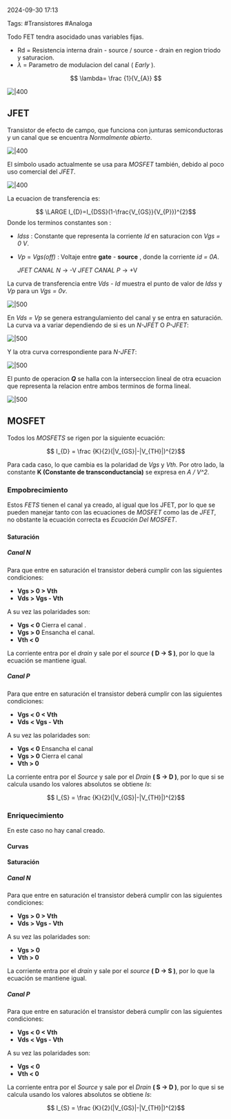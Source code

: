 2024-09-30 17:13

Tags: #Transistores #Analoga 


Todo FET tendra asocidado unas variables fijas.
* Rd = Resistencia interna drain - source / source - drain en region triodo y saturacion.
* $\lambda$ = Parametro de modulacion del canal ( _Early_ ). 

$$ \lambda= \frac {1}{V_{A}} $$

![|400](Imagenes/FET1.png)


## JFET

Transistor de efecto de campo, que funciona con junturas semiconductoras y un canal que se encuentra _Normalmente abierto_.

![|400](Imagenes/JFET1.png)

El símbolo usado actualmente se usa para _MOSFET_ también, debido al poco uso comercial del _JFET_.

![|400](Imagenes/JFET2.png)

La ecuacion de transferencia es:

$$ \LARGE I_{D}=I_{DSS}(1-\frac{V_{GS}}{V_{P}})^{2}$$ 
Donde los terminos constantes son :
* _Idss_ : Constante que representa la corriente _Id_ en saturacion con _Vgs = 0 V_. 
* _Vp_  = _Vgs(off)_ : Voltaje entre **gate** - **source** , donde la corriente _id  = 0A_.

	*JFET CANAL N* -> -V
	*JFET CANAL P* -> +V

La curva de transferencia entre _Vds - Id_ muestra el punto de valor de _Idss_ y _Vp_ para un _Vgs = 0v_.

![|500](Imagenes/JFET3.png)

En _Vds = Vp_ se genera estrangulamiento del canal y se entra en saturación. La curva va a variar dependiendo de si es un _N-JFET_ O _P-JFET_:

![|500](Imagenes/JFET4.png)

Y la otra curva correspondiente para _N-JFET_:

![|500](Imagenes/JFET5.png)

El punto de operacion ***Q*** se halla con la interseccion lineal de otra ecuacion que representa la relacion entre ambos terminos de forma lineal.

![|500](Imagenes/JFET6.png)


## MOSFET

Todos los _MOSFETS_ se rigen por la siguiente ecuación:

$$ I_{D} = \frac {K}{2}(|V_{GS}|-|V_{TH}|)^{2}$$

Para cada caso, lo que cambia es la polaridad de _Vgs_ y _Vth_. Por otro lado, la constante **K (Constante de transconductancia)** se expresa en  _A / V^2_.

### Empobrecimiento

Estos _FETS_ tienen el canal ya creado, al igual que los JFET, por lo que se pueden manejar tanto con las ecuaciones de _MOSFET_ como las de _JFET_, no obstante la ecuación correcta es _Ecuación Del MOSFET_.

###
#### Saturación

##### Canal N
Para que entre en saturación el transistor deberá cumplir con las siguientes condiciones:

* **Vgs > 0 > Vth**
* **Vds > Vgs - Vth**

A su vez las polaridades son:

* **Vgs < 0** Cierra el canal .
* **Vgs > 0** Ensancha el canal. 
* **Vth < 0**

La corriente entra por el _drain_ y sale por el _source_ **( D -> S )**, por lo que la ecuación se mantiene igual.
##### Canal P
Para que entre en saturación el transistor deberá cumplir con las siguientes condiciones:

* **Vgs < 0 < Vth**
* **Vds < Vgs - Vth**

A su vez las polaridades son:

* **Vgs < 0** Ensancha el canal
* **Vgs > 0** Cierra el canal
* **Vth > 0**

La corriente entra por el _Source_ y sale por el _Drain_ **( S -> D )**, por lo que si se calcula usando los valores absolutos se obtiene _Is_:

$$ I_{S} = \frac {K}{2}(|V_{GS}|-|V_{TH}|)^{2}$$

### Enriquecimiento

En este caso no hay canal creado.

#### Curvas


#### Saturación
##### Canal N
Para que entre en saturación el transistor deberá cumplir con las siguientes condiciones:

* **Vgs > 0 > Vth**
* **Vds > Vgs - Vth**

A su vez las polaridades son:

* **Vgs > 0**
* **Vth > 0**

La corriente entra por el _drain_ y sale por el _source_ **( D -> S )**, por lo que la ecuación se mantiene igual.
##### Canal P
Para que entre en saturación el transistor deberá cumplir con las siguientes condiciones:

* **Vgs < 0 < Vth**
* **Vds < Vgs - Vth**

A su vez las polaridades son:

* **Vgs < 0**
* **Vth < 0**

La corriente entra por el _Source_ y sale por el _Drain_ **( S -> D )**, por lo que si se calcula usando los valores absolutos se obtiene _Is_:

$$ I_{S} = \frac {K}{2}(|V_{GS}|-|V_{TH}|)^{2}$$


